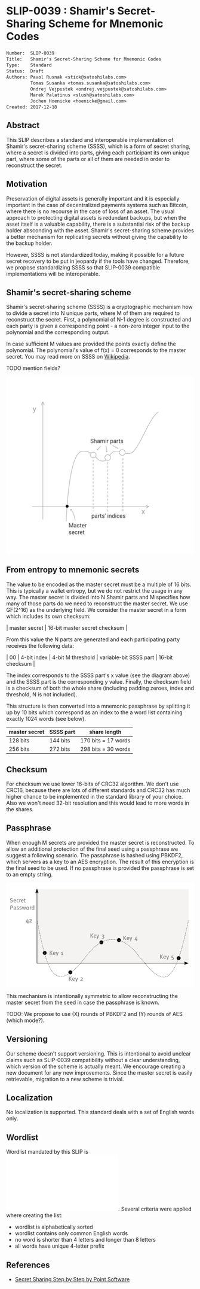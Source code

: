 # SLIP-0039 : Shamir's Secret-Sharing Scheme for Mnemonic Codes

```
Number:  SLIP-0039
Title:   Shamir's Secret-Sharing Scheme for Mnemonic Codes
Type:    Standard
Status:  Draft
Authors: Pavol Rusnak <stick@satoshilabs.com>
         Tomas Susanka <tomas.susanka@satoshilabs.com>
         Ondrej Vejpustek <ondrej.vejpustek@satoshilabs.com>
         Marek Palatinus <slush@satoshilabs.com>
         Jochen Hoenicke <hoenicke@gmail.com>
Created: 2017-12-18
```

## Abstract

This SLIP describes a standard and interoperable implementation of Shamir's secret-sharing scheme (SSSS), which is a form of secret sharing, where a secret is divided into parts, giving each participant its own unique part, where some of the parts or all of them are needed in order to reconstruct the secret.

## Motivation

Preservation of digital assets is generally important and it is especially important in the case of decentralized payments systems such as Bitcoin, where there is no recourse in the case of loss of an asset. The usual approach to protecting digital assets is redundant backups, but when the asset itself is a valuable capability, there is a substantial risk of the backup holder absconding with the asset. Shamir's secret-sharing scheme provides a better mechanism for replicating secrets without  giving the capability to the backup holder.

However, SSSS is not standardized today, making it possible for a future secret recovery to be put in jeopardy if the tools have changed. Therefore, we propose standardizing SSSS so that SLIP-0039 compatible implementations will be interoperable.

## Shamir's secret-sharing scheme

Shamir's secret-sharing scheme (SSSS) is a cryptographic mechanism how to divide a secret into N unique parts, where M of them are required to reconstruct the secret. First, a polynomial of N-1 degree is constructed and each party is given a corresponding point - a non-zero integer input to the polynomial and the corresponding output.

In case sufficient M values are provided the points exactly define the polynomial. The polynomial's value of f(x) = 0 corresponds to the master secret. You may read more on SSSS on [Wikipedia](https://en.wikipedia.org/wiki/Shamir%27s_Secret_Sharing).

TODO mention fields?

![curve](slip-0039/curve.jpg)

## From entropy to mnemonic secrets

The value to be encoded as the master secret must be a multiple of 16 bits. This is typically a wallet entropy, but we do not restrict the usage in any way. The master secret is divided into N Shamir parts and M specifies how many of those parts do we need to reconstruct the master secret. We use GF(2^16) as the underlying field. We consider the master secret in a form which includes its own checksum:

| master secret | 16-bit master secret checksum |

From this value the N parts are generated and each participating party receives the following data:

| 00 | 4-bit index | 4-bit M threshold | variable-bit SSSS part | 16-bit checksum |

The index corresponds to the SSSS part's x value (see the diagram above) and the SSSS part is the corresponding y value. Finally, the checksum field is a checksum of both the whole share (including padding zeroes, index and threshold, N is not included).

This structure is then converted into a mnemonic passphrase by splitting it up by 10 bits which correspond as an index to the a word list containing exactly 1024 words (see below).

| master secret | SSSS part | share length           |
|---------------|-----------|------------------------|
| 128 bits      | 144 bits  | 170 bits = 17 words    |
| 256 bits      | 272 bits  | 298 bits = 30 words    |

## Checksum

For checksum we use lower 16-bits of CRC32 algorithm. We don't use CRC16, because there are lots of different standards and CRC32 has much higher chance to be implemented in the standard library of your choice. Also we won't need 32-bit resolution and this would lead to more words in the shares.

## Passphrase

When enough M secrets are provided the master secret is reconstructed. To allow an additional protection of the final seed using a passphrase we suggest a following scenario. The passphrase is hashed using PBKDF2, which servers as a key to an AES encryption. The result of this encryption is the final seed to be used. If no passphrase is provided the passphrase is set to an empty string.

![passphrase](slip-0039/secret_sharing_3.png)

This mechanism is intentionally symmetric to allow reconstructing the master secret from the seed in case the passphrase is known.

TODO: We propose to use (X) rounds of PBKDF2 and (Y) rounds of AES (which mode?).

## Versioning

Our scheme doesn't support versioning. This is intentional to avoid unclear claims such as SLIP-0039 compatibility without a clear understanding, which version of the scheme is actually meant. We encourage creating a new document for any new improvements. Since the master secret is easily retrievable, migration to a new scheme is trivial.

## Localization

No localization is supported. This standard deals with a set of English words only.

## Wordlist

Wordlist mandated by this SLIP is ![available here](slip-0039/wordlist.txt). Several criteria were applied where creating the list:

* wordlist is alphabetically sorted
* wordlist contains only common English words
* no word is shorter than 4 letters and longer than 8 letters
* all words have unique 4-letter prefix

## References

* [Secret Sharing Step by Step by Point Software](http://www.pointsoftware.ch/en/secret-sharing-step-by-step/)
